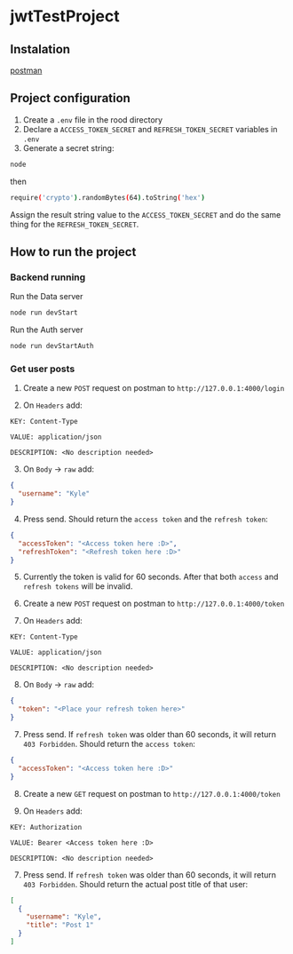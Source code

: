 # jwtTestProject

## Instalation

[postman](https://www.postman.com/downloads/)

## Project configuration

1. Create a `.env` file in the rood directory
2. Declare a `ACCESS_TOKEN_SECRET` and `REFRESH_TOKEN_SECRET` variables in `.env`
3. Generate a secret string:

```bash
node
```

then

```bash
require('crypto').randomBytes(64).toString('hex')
```

Assign the result string value to the `ACCESS_TOKEN_SECRET` and do the same thing for the `REFRESH_TOKEN_SECRET`.

## How to run the project

### Backend running

Run the Data server

```bash
node run devStart
```

Run the Auth server

```bash
node run devStartAuth
```

### Get user posts

1. Create a new `POST` request on postman to `http://127.0.0.1:4000/login`

2. On `Headers` add:

```
KEY: Content-Type
```

```
VALUE: application/json
```

```
DESCRIPTION: <No description needed>
```

3. On `Body` -> `raw` add:

```json
{
  "username": "Kyle"
}
```

4. Press send. Should return the `access token` and the `refresh token`:

```json
{
  "accessToken": "<Access token here :D>",
  "refreshToken": "<Refresh token here :D>"
}
```

5. Currently the token is valid for 60 seconds. After that both `access` and `refresh tokens` will be invalid.

6. Create a new `POST` request on postman to `http://127.0.0.1:4000/token`

7. On `Headers` add:

```
KEY: Content-Type
```

```
VALUE: application/json
```

```
DESCRIPTION: <No description needed>
```

8. On `Body` -> `raw` add:

```json
{
  "token": "<Place your refresh token here>"
}
```

7. Press send. If `refresh token` was older than 60 seconds, it will return `403 Forbidden`. Should return the `access token`:

```json
{
  "accessToken": "<Access token here :D>"
}
```

8. Create a new `GET` request on postman to `http://127.0.0.1:4000/token`

9. On `Headers` add:

```
KEY: Authorization
```

```
VALUE: Bearer <Access token here :D>
```

```
DESCRIPTION: <No description needed>
```

7. Press send. If `refresh token` was older than 60 seconds, it will return `403 Forbidden`. Should return the actual post title of that user:

```json
[
  {
    "username": "Kyle",
    "title": "Post 1"
  }
]
```
